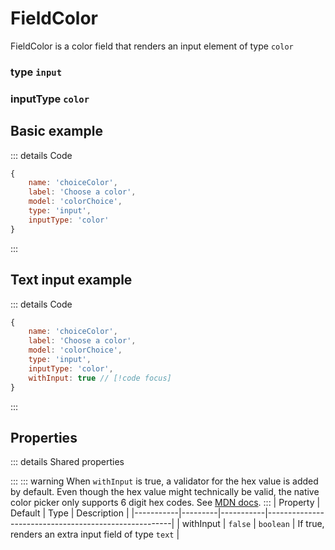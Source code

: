 # FieldColor
FieldColor is a color field that renders an input element of type `color`

### type `input`
### inputType `color`

## Basic example
<script setup>
import FieldColorExample from '/components/FieldColorExample.vue'
</script>
::: details Code
```javascript
{
    name: 'choiceColor',
    label: 'Choose a color',
    model: 'colorChoice',
    type: 'input',
    inputType: 'color'
}
```
:::
<FieldColorExample/>

## Text input example
::: details Code
```javascript
{
    name: 'choiceColor',
    label: 'Choose a color',
    model: 'colorChoice',
    type: 'input',
    inputType: 'color',
    withInput: true // [!code focus]
}
```
:::
<FieldColorExample with-input/>

## Properties
::: details Shared properties
<!--@include: @/parts/shared-field-properties.md-->
:::
::: warning
When `withInput` is true, a validator for the hex value is added by default. Even though
the hex value might technically be valid, the native color picker only supports 6 digit hex codes. 
See [MDN docs](https://developer.mozilla.org/en-US/docs/Web/HTML/Reference/Elements/input/color#providing_a_default_color).
:::
| Property  | Default | Type      | Description                                          |
|-----------|---------|-----------|------------------------------------------------------|
| withInput | `false` | `boolean` | If true, renders an extra input field of type `text` |
